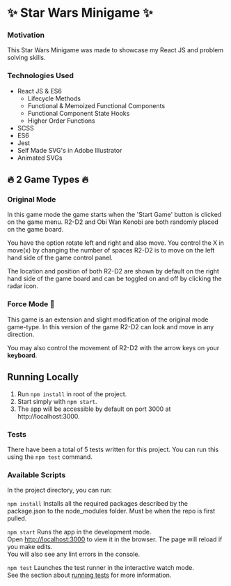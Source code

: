 # ✨ Star Wars Minigame ✨

### Motivation
This Star Wars Minigame was made to showcase my React JS and problem solving skills.<br>

### Technologies Used
* React JS & ES6
  * Lifecycle Methods
  * Functional & Memoized Functional Components
  * Functional Component State Hooks
  * Higher Order Functions
* SCSS
* ES6
* Jest
* Self Made SVG's in Adobe Illustrator
* Animated SVGs


## 🔥 2 Game Types 🔥

### Original Mode
In this game mode the game starts when the 'Start Game' button is clicked on the game menu. R2-D2 and Obi Wan Kenobi are both randomly placed on the game board.<br>

You have the option rotate left and right and also move. You control the X in move(x) by changing the number of spaces R2-D2 is to move on the left hand side of the game control panel.<br>

The location and position of both R2-D2 are shown by default on the right hand side of the game board and can be toggled on and off by clicking the radar icon.

### Force Mode 🙌
This game is an extension and slight modification of the original mode game-type. In this version of the game R2-D2 can look and move in any direction.<br>

You may also control the movement of R2-D2 with the arrow keys on your <b>keyboard</b>.<br>


## Running Locally
1. Run `npm install` in root of the project.<br>
2. Start simply with `npm start`.<br>
3. The app will be accessible by default on port 3000 at http://localhost:3000.<br>

### Tests
There have been a total of 5 tests written for this project. You can run this using the `npm test` command.

### Available Scripts
In the project directory, you can run:

`npm install`
Installs all the required packages described by the package.json to the node_modules folder. Must be when the repo is first pulled.

`npm start`
Runs the app in the development mode.<br>
Open [http://localhost:3000](http://localhost:3000) to view it in the browser.
The page will reload if you make edits.<br>
You will also see any lint errors in the console.

`npm test`
Launches the test runner in the interactive watch mode.<br>
See the section about [running tests](https://facebook.github.io/create-react-app/docs/running-tests) for more information.

